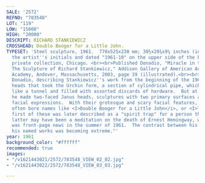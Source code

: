 ```yaml
---
SALE: '2572'
REFNO: "783548"
LOT: "119"
LOW: "15000"
HIGH: "20000"
DESCRIPT: RICHARD STANKIEWICZ
CROSSHEAD: Double Booger for a Little John.
TYPESET: 'Steel sculpture, 1961.  770x525x230 mm; 30½x20¾x9¼ inches (including base).  With
  the artist''s initials and dated "1961-10" on the upper side of the base.<br><br>Ex-collection
  private collection, Chicago. <br><br>Published Donadio, "Miracle in the Scrap Heap:
  The Sculpture of Richard Stankiewicz," Addison Gallery of American Art at the Phillips
  Academy, Andover, Massachusetts, 2003, page 39 (illustrated).<br><br>According to
  Donadio, describing Stankiewicz''s work from the beginning of the 1960s, "He made
  heads that took the Urchin form, a section of cylindrical pipe, which he treated
  like a tunnel and filled with assorted discards of hardware.  But at the same time
  he made two-faced Janus heads, sculptures with two primary surfaces and exaggerated
  facial expressions.  With their grotesque and scary facial features, these <I>stelae</i>
  often bore names like <I>Double Booger for a Little John</i>, or <I>The Suicide</i>.  The
  first of these was later described as a "spirit trap" for a person the artist detested.  The
  latter may have been a meditation on the death of Ernest Hemingway, whose suicide
  was front-page news in the summer of 1961.  The contrast between his untitled and
  his named works was becoming extreme."'
year: 1961
background_color: "#ffffff"
recommended: true
images:
- "/v1621443021/2572/783548_VIEW_02_02.jpg"
- "/v1621443022/2572/783548_VIEW_03_03.jpg"

---
```


